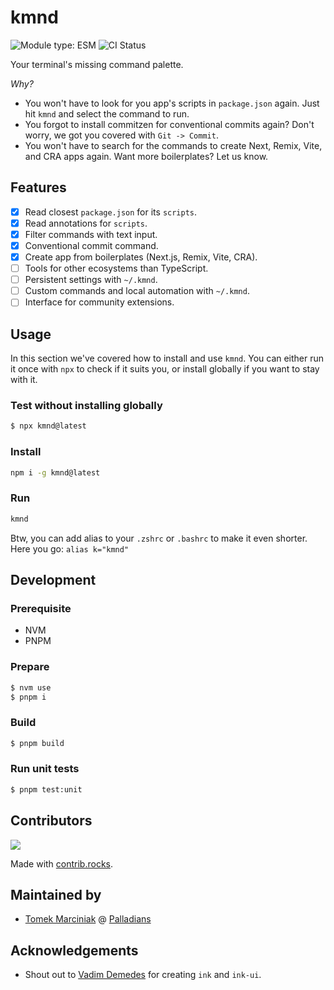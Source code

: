 # kmnd

![Module type: ESM](https://img.shields.io/badge/module%20type-esm-brightgreen)
![CI Status](https://github.com/palladians/kmnd/actions/workflows/ci.yml/badge.svg)

Your terminal's missing command palette.

*Why?*

- You won't have to look for you app's scripts in `package.json` again. Just hit `kmnd` and select the command to run.
- You forgot to install commitzen for conventional commits again? Don't worry, we got you covered with `Git -> Commit`.
- You won't have to search for the commands to create Next, Remix, Vite, and CRA apps again. Want more boilerplates? Let us know.

## Features

- [x] Read closest `package.json` for its `scripts`.
- [x] Read annotations for `scripts`.
- [x] Filter commands with text input.
- [x] Conventional commit command.
- [x] Create app from boilerplates (Next.js, Remix, Vite, CRA).
- [ ] Tools for other ecosystems than TypeScript.
- [ ] Persistent settings with `~/.kmnd`.
- [ ] Custom commands and local automation with `~/.kmnd`.
- [ ] Interface for community extensions.

## Usage

In this section we've covered how to install and use `kmnd`. You can either run it once with `npx` to check if it suits you, or install globally if you want to stay with it.

### Test without installing globally

```sh
$ npx kmnd@latest
```

### Install

```sh
npm i -g kmnd@latest
```

### Run

```sh
kmnd
```

Btw, you can add alias to your `.zshrc` or `.bashrc` to make it even shorter. Here you go: `alias k="kmnd"`

## Development

### Prerequisite

- NVM
- PNPM

### Prepare

```sh
$ nvm use
$ pnpm i
```

### Build

```sh
$ pnpm build
```

### Run unit tests

```sh
$ pnpm test:unit
```

## Contributors

<a href="https://github.com/palladians/kmnd/graphs/contributors">
  <img src="https://contrib.rocks/image?repo=palladians/kmnd" />
</a>

Made with [contrib.rocks](https://contrib.rocks).

## Maintained by

- [Tomek Marciniak](https://github.com/mrcnk) @ [Palladians](https://github.com/palladians)

## Acknowledgements

- Shout out to [Vadim Demedes](https://github.com/vadimdemedes) for creating `ink` and `ink-ui`.
